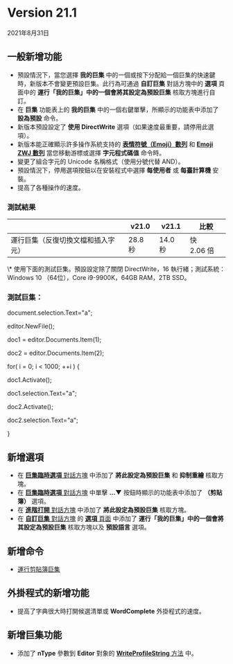 # Version 21.1

2021年8月31日

## 一般新增功能

- 預設情況下，當您選擇 **我的巨集** 中的一個或按下分配給一個巨集的快速鍵時，新版本不會變更預設巨集。此行為可通過 **自訂巨集** 對話方塊中的 **選項** 頁面中的 **運行「我的巨集」中的一個會將其設定為預設巨集** 核取方塊進行自訂。
- 在 **巨集** 功能表上的 **我的巨集** 中的一個右鍵單擊，所顯示的功能表中添加了 **設為預設** 命令。
- 新版本預設設定了 **使用 DirectWrite** 選項（如果速度最重要，請停用此選項）。
- 新版本能正確顯示許多操作系統支持的 [**表情符號（Emoji）數列**](https://unicode.org/Public/emoji/14.0/emoji-sequences.txt) 和 [**Emoji ZWJ 數列**](https://unicode.org/Public/emoji/14.0/emoji-zwj-sequences.txt) 當您移動游標或選擇 **字元程式碼值** 命令時。
- 變更了組合字元的 Unicode 名稱格式（使用分號代替 AND）。
- 預設情況下，停用選項按鈕以在安裝程式中選擇 **每使用者** 或 **每臺計算機** 安裝。 
- 提高了各種操作的速度。

### 測試結果

|  | v21.0 | v21.1 | 比較 |
| --- | --- | --- | --- |
| 運行巨集（反復切換文檔和插入字元） | 28.8 秒 | 14.0 秒 | 快 2.06 倍 |

\\* 使用下面的測試巨集。預設設定除了關閉 DirectWrite，16 執行緒；測試系統：Windows 10 （64位），Core i9-9900K，64GB RAM，2TB SSD。

### 測試巨集：

document.selection.Text="a";

editor.NewFile();

doc1 = editor.Documents.Item(1);

doc2 = editor.Documents.Item(2);

for( i = 0; i < 1000; ++i ) {

doc1.Activate();

doc1.selection.Text="a";

doc2.Activate();

doc2.selection.Text="a";

}

## 新增選項

- 在 [**巨集臨時選項** 對話方塊](../dlg/macro_temp_options/index) 中添加了 **將此設定為預設巨集** 和 **抑制重繪** 核取方塊。
- 在 [**巨集臨時選項** 對話方塊](../dlg/macro_temp_options/index) 中單擊 **...▼** 按鈕時顯示的功能表中添加了 **（剪貼簿）** 選項。
- 在 [**進階打開** 對話方塊](../dlg/advanced_open/index) 中添加了 **將此設定為預設巨集** 核取方塊。
- 在 [**自訂巨集** 對話方塊](../dlg/macro_customize/index) 的 [**選項** 頁面](../dlg/macro_customize/options/index) 中添加了 **運行「我的巨集」中的一個會將其設定為預設巨集** 核取方塊以及 **預設語言** 選項。

## 新增命令

- [運行剪貼簿巨集](../cmd/macros/macro_run_clipboard)

## 外掛程式的新增功能

- 提高了字典很大時打開候選清單或 **WordComplete** 外掛程式的速度。

## 新增巨集功能

- 添加了 **nType** 參數到 **Editor** 對象的 [**WriteProfileString** 方法](../macro/editor/writeprofilestring) 中。
